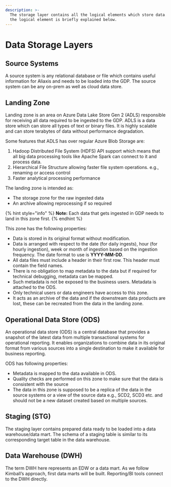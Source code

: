 ```yaml
---
description: >-
  The storage layer contains all the logical elements which store data. Each of
  the logical element is briefly explained below.
---
```


# Data Storage Layers

## Source Systems

A source system is any relational database or file which contains useful information for Aliaxis and needs to be loaded into the GDP. The source system can be any on-prem as well as cloud data store.

## Landing Zone

Landing zone is an area on Azure Data Lake Store Gen 2 \(ADLS\) responsible for receiving all data required to be ingested to the GDP. ADLS is a data store which can store all types of text or binary files. It is highly scalable and can store terabytes of data without performance degradation. 

Some features that ADLS has over regular Azure Blob Storage are:

1. Hadoop Distributed File System \(HDFS\) API support which means that all big data processing tools like Apache Spark can connect to it and process data.
2. Hierarchical File Structure allowing faster file system operations. e.g., renaming or access control
3. Faster analytical processing performance

The landing zone is intended as:

* The storage zone for the raw ingested data
* An archive allowing reprocessing if so required

{% hint style="info" %}
**Note:** Each data that gets ingested in GDP needs to land in this zone first.
{% endhint %}

This zone has the following properties:

* Data is stored in its original format without modification.
* Data is arranged with respect to the date \(for daily ingests\), hour \(for hourly ingestion\), week or month of ingestion based on the ingestion frequency. The date format to use is **YYYY-MM-DD**.
* All data files must include a header in their first row. This header must contain the field names.
* There is no obligation to map metadata to the data but if required for technical debugging, metadata can be mapped.
* Such metadata is not be exposed to the business users. Metadata is attached to the ODS.
* Only technical users or data engineers have access to this zone.
* It acts as an archive of the data and if the downstream data products are lost, these can be recreated from the data in the landing zone.

## Operational Data Store \(ODS\)

An operational data store \(ODS\) is a central database that provides a snapshot of the latest data from multiple transactional systems for operational reporting. It enables organizations to combine data in its original format from various sources into a single destination to make it available for business reporting.

ODS has following properties:

* Metadata is mapped to the data available in ODS.
* Quality checks are performed on this zone to make sure that the data is consistent with the source
* The data in this zone is supposed to be a replica of the data in the source systems or a view of the source data e.g., SCD2, SCD3 etc. and should not be a new dataset created based on multiple sources.

## Staging \(STG\)

The staging layer contains prepared data ready to be loaded into a data warehouse/data mart. The schema of a staging table is similar to its corresponding target table in the data warehouse.

## Data Warehouse \(DWH\)

The term DWH here represents an EDW or a data mart. As we follow Kimball’s approach, first data marts will be built. Reporting/BI tools connect to the DWH directly.

